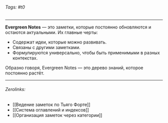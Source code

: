 ###### Tags:  #t0
___
**Evergreen Notes** — это заметки, которые постоянно обновляются и остаются актуальными. Их главные черты:

- Содержат идеи, которые можно развивать.
- Связаны с другими заметками.
- Формулируются универсально, чтобы быть применимыми в разных контекстах.

Образно говоря, Evergreen Notes — это дерево знаний, которое постоянно растёт.
___
###### Zerolinks: 
- [[Ведение заметок по Тьяго Форте]]
- [[Система оглавлений и индексов]]
- [[Организация заметок через категории]]